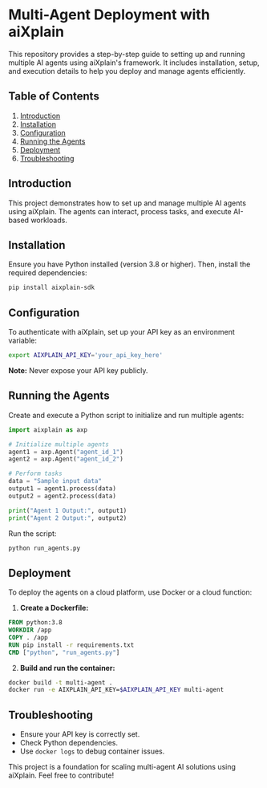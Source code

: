 # Multi-Agent Deployment with aiXplain

This repository provides a step-by-step guide to setting up and running multiple AI agents using aiXplain's framework. It includes installation, setup, and execution details to help you deploy and manage agents efficiently.

## Table of Contents
1. [Introduction](#introduction)
2. [Installation](#installation)
3. [Configuration](#configuration)
4. [Running the Agents](#running-the-agents)
5. [Deployment](#deployment)
6. [Troubleshooting](#troubleshooting)

## Introduction
This project demonstrates how to set up and manage multiple AI agents using aiXplain. The agents can interact, process tasks, and execute AI-based workloads.

## Installation
Ensure you have Python installed (version 3.8 or higher). Then, install the required dependencies:
```bash
pip install aixplain-sdk
```

## Configuration
To authenticate with aiXplain, set up your API key as an environment variable:
```bash
export AIXPLAIN_API_KEY='your_api_key_here'
```
**Note:** Never expose your API key publicly.

## Running the Agents
Create and execute a Python script to initialize and run multiple agents:
```python
import aixplain as axp

# Initialize multiple agents
agent1 = axp.Agent("agent_id_1")
agent2 = axp.Agent("agent_id_2")

# Perform tasks
data = "Sample input data"
output1 = agent1.process(data)
output2 = agent2.process(data)

print("Agent 1 Output:", output1)
print("Agent 2 Output:", output2)
```
Run the script:
```bash
python run_agents.py
```

## Deployment
To deploy the agents on a cloud platform, use Docker or a cloud function:

1. **Create a Dockerfile:**
```Dockerfile
FROM python:3.8
WORKDIR /app
COPY . /app
RUN pip install -r requirements.txt
CMD ["python", "run_agents.py"]
```

2. **Build and run the container:**
```bash
docker build -t multi-agent .
docker run -e AIXPLAIN_API_KEY=$AIXPLAIN_API_KEY multi-agent
```

## Troubleshooting
- Ensure your API key is correctly set.
- Check Python dependencies.
- Use `docker logs` to debug container issues.

This project is a foundation for scaling multi-agent AI solutions using aiXplain. Feel free to contribute!

